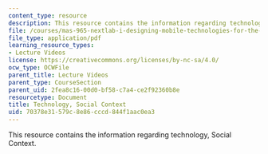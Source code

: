 ```yaml
---
content_type: resource
description: This resource contains the information regarding technology, Social Context.
file: /courses/mas-965-nextlab-i-designing-mobile-technologies-for-the-next-billion-users-fall-2008/70378e31579c8e86cccd844f1aac0ea3_MITMAS_965F08_lec07.pdf
file_type: application/pdf
learning_resource_types:
- Lecture Videos
license: https://creativecommons.org/licenses/by-nc-sa/4.0/
ocw_type: OCWFile
parent_title: Lecture Videos
parent_type: CourseSection
parent_uid: 2fea8c16-00d0-bf58-c7a4-ce2f92360b8e
resourcetype: Document
title: Technology, Social Context
uid: 70378e31-579c-8e86-cccd-844f1aac0ea3
---
```

This resource contains the information regarding technology, Social Context.
